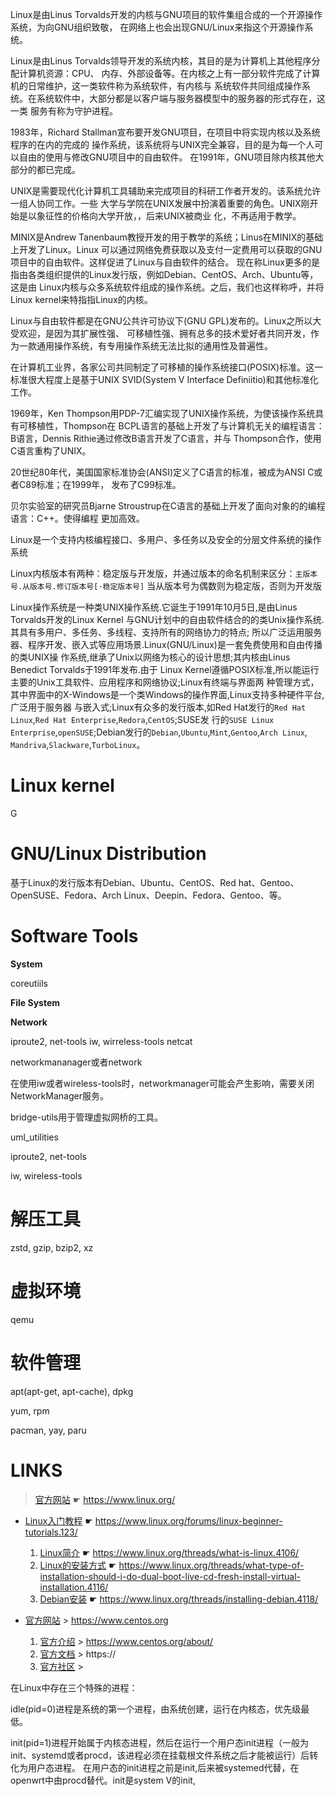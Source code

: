 Linux是由Linus Torvalds开发的内核与GNU项目的软件集组合成的一个开源操作系统，为向GNU组织致敬，
在网络上也会出现GNU/Linux来指这个开源操作系统。

Linux是由Linus Torvalds领导开发的系统内核，其目的是为计算机上其他程序分配计算机资源：CPU、
内存、外部设备等。在内核之上有一部分软件完成了计算机的日常维护，这一类软件称为系统软件，有内核与
系统软件共同组成操作系统。在系统软件中，大部分都是以客户端与服务器模型中的服务器的形式存在，这一类
服务有称为守护进程。

1983年，Richard Stallman宣布要开发GNU项目，在项目中将实现内核以及系统程序的在内的完成的
操作系统，该系统将与UNIX完全兼容，目的是为每一个人可以自由的使用与修改GNU项目中的自由软件。
在1991年，GNU项目除内核其他大部分的都已完成。

UNIX是需要现代化计算机工具辅助来完成项目的科研工作者开发的。该系统允许一组人协同工作。一些
大学与学院在UNIX发展中扮演着重要的角色。UNIX刚开始是以象征性的价格向大学开放，，后来UNIX被商业
化，不再适用于教学。

MINIX是Andrew Tanenbaum教授开发的用于教学的系统；Linus在MINIX的基础上开发了Linux。Linux
可以通过网络免费获取以及支付一定费用可以获取的GNU项目中的自由软件。这样促进了Linux与自由软件的结合。
现在称Linux更多的是指由各类组织提供的Linux发行版，例如Debian、CentOS、Arch、Ubuntu等，这是由
Linux内核与众多系统软件组成的操作系统。之后，我们也这样称呼，并将Linux kernel来特指指Linux的内核。

Linux与自由软件都是在GNU公共许可协议下(GNU GPL)发布的。Linux之所以大受欢迎，是因为其扩展性强、
可移植性强、拥有总多的技术爱好者共同开发，作为一款通用操作系统，有专用操作系统无法比拟的通用性及普遍性。

在计算机工业界，各家公司共同制定了可移植的操作系统接口(POSIX)标准。这一标准很大程度上是基于UNIX
SVID(System V Interface Definiitio)和其他标准化工作。

1969年，Ken Thompson用PDP-7汇编实现了UNIX操作系统，为使该操作系统具有可移植性，Thompson在
BCPL语言的基础上开发了与计算机无关的编程语言：B语言，Dennis Rithie通过修改B语言开发了C语言，并与
Thompson合作，使用C语言重构了UNIX。

20世纪80年代，美国国家标准协会(ANSI)定义了C语言的标准，被成为ANSI C或者C89标准；在1999年，
发布了C99标准。

贝尔实验室的研究员Bjarne Stroustrup在C语言的基础上开发了面向对象的的编程语言：C++。使得编程
更加高效。

Linux是一个支持内核编程接口、多用户、多任务以及安全的分层文件系统的操作系统

Linux内核版本有两种：稳定版与开发版，并通过版本的命名机制来区分：`主版本号.从版本号.修订版本号[·稳定版本号]`
当从版本号为偶数则为稳定版，否则为开发版

Linux操作系统是一种类UNIX操作系统.它诞生于1991年10月5日,是由Linus Torvalds开发的Linux Kernel
与GNU计划中的自由软件结合的的类Unix操作系统.其具有多用户、多任务、多线程、支持所有的网络协力的特点;
所以广泛运用服务器、程序开发、嵌入式等应用场景.Linux(GNU/Linux)是一套免费使用和自由传播的类UNIX操
作系统,继承了Unix以网络为核心的设计思想;其内核由Linus Benedict Torvalds于1991年发布.由于
Linux Kernel遵循POSIX标准,所以能运行主要的Unix工具软件、应用程序和网络协议;Linux有终端与界面两
种管理方式，其中界面中的X-Windows是一个类Windows的操作界面,Linux支持多种硬件平台,广泛用于服务器
与嵌入式;Linux有众多的发行版本,如Red Hat发行的`Red Hat Linux`,`Red Hat Enterprise`,`Redora`,`CentOS`;SUSE发
行的`SUSE Linux Enterprise`,`openSUSE`;Debian发行的`Debian`,`Ubuntu`,`Mint`,`Gentoo`,`Arch Linux`,
`Mandriva`,`Slackware`,`TurboLinux`。


Linux kernel
============


G


GNU/Linux Distribution
======================

基于Linux的发行版本有Debian、Ubuntu、CentOS、Red hat、Gentoo、OpenSUSE、Fedora、Arch 
Linux、Deepin、Fedora、Gentoo、等。


Software Tools
==============

**System**

coreutiils

**File System**



**Network**

iproute2, net-tools
iw, wirreless-tools
netcat

networkmananager或者network

在使用iw或者wireless-tools时，networkmanager可能会产生影响，需要关闭NetworkManager服务。

bridge-utils用于管理虚拟网桥的工具。

uml_utilities

iproute2, net-tools

iw, wireless-tools


解压工具
======

zstd, gzip, bzip2, xz

虚拟环境
======

qemu



软件管理
=======

apt(apt-get, apt-cache), dpkg

yum, rpm

pacman, yay, paru





LINKS
=====


> [官方网站](https://www.linux.org/) ☛ <https://www.linux.org/>

* [Linux入门教程](https://www.linux.org/forums/linux-beginner-tutorials.123/) ☛ <https://www.linux.org/forums/linux-beginner-tutorials.123/>

  1. [Linux简介](https://www.linux.org/threads/what-is-linux.4106/) ☛ <https://www.linux.org/threads/what-is-linux.4106/>
  2. [Linux的安装方式](https://www.linux.org/threads/what-type-of-installation-should-i-do-dual-boot-live-cd-fresh-install-virtual-installation.4116/) ☛ <https://www.linux.org/threads/what-type-of-installation-should-i-do-dual-boot-live-cd-fresh-install-virtual-installation.4116/>
  3. [Debian安装](https://www.linux.org/threads/installing-debian.4118/) ☛ <https://www.linux.org/threads/installing-debian.4118/>

* [官方网站](https://www.centos.org/) > https://www.centos.org
  1. [官方介绍](https://www.centos.org/about/) > https://www.centos.org/about/
  2. [官方文档](https://) > https://
  3. [官方社区]() >




在Linux中存在三个特殊的进程：


idle(pid=0)进程是系统的第一个进程，由系统创建，运行在内核态，优先级最低。

init(pid=1)进程开始属于内核态进程，然后在运行一个用户态init进程（一般为init、systemd或者procd，该进程必须在挂载根文件系统之后才能被运行）后转化为用户态进程。
在用户态的init进程之前是init,后来被systemed代替，在openwrt中由procd替代。init是system V的init, 

